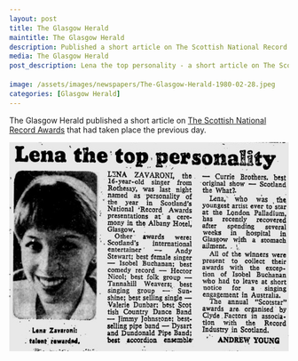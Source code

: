 ```yaml
---
layout: post
title: The Glasgow Herald
maintitle: The Glasgow Herald
description: Published a short article on The Scottish National Record Awards that had taken place the previous day.
media: The Glasgow Herald
post_description: Lena the top personality - a short article on The Scottish National Record Awards that had taken place the previous day.

image: /assets/images/newspapers/The-Glasgow-Herald-1980-02-28.jpeg
categories: [Glasgow Herald]
---
```


The Glasgow Herald published a short article on [The Scottish National Record Awards](/awards/1980/02/27/the-scottish-national-record-awards.html) that had taken place the previous day.

![](/assets/images/newspapers/The-Glasgow-Herald-1980-02-28.jpeg)

